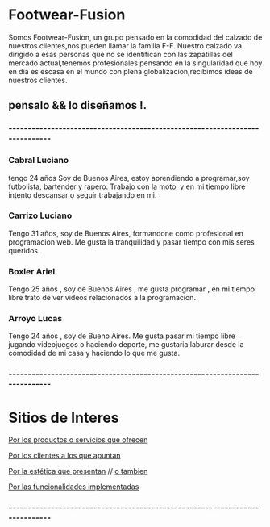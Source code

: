 # Footwear-Fusion

 Somos Footwear-Fusion, un grupo pensado en la comodidad del calzado de nuestros clientes,nos pueden llamar la familia F-F. Nuestro calzado va dirigido a esas personas que no se identifican con las zapatillas del mercado actual,tenemos profesionales pensando en la singularidad que hoy en dia es escasa en el mundo con plena globalizacion,recibimos ideas de nuestros clientes.
##       **pensalo && lo diseñamos !.** 
### ----------------------------------------------------------------------------

### Cabral Luciano
tengo 24 años Soy de Buenos Aires, estoy aprendiendo a programar,soy futbolista, bartender y rapero. Trabajo con la moto, y en mi tiempo libre intento descansar o seguir trabajando en mi.
### Carrizo Luciano
Tengo 31 años, soy de Buenos Aires, formandone como profesional en programacion web. Me gusta la tranquilidad y pasar tiempo con mis seres queridos.
### Boxler Ariel 
Tengo 25 años , soy de Buenos Aires , me gusta programar , en mi tiempo libre trato de ver videos relacionados a la programacion.
### Arroyo Lucas
Tengo 24 años , soy de Bueno Aires. Me gusta pasar mi tiempo libre jugando videojuegos o haciendo deporte, me gustaria laburar desde la comodidad de mi casa y haciendo lo que me gusta.

### ----------------------------------------------------------------------------


# Sitios de Interes

[Por los productos o servicios que ofrecen](https://www.cajondelasmuchascosas.com/)

[Por los clientes a los que apuntan](https://www.nike.com.ar/)

[Por la estética que presentan](https://www.newbalance.com.ar/) // [o tambien](https://pimpumpills.com/)

[Por las funcionalidades implementadas](https://www.mercadolibre.com.ar/)
### ----------------------------------------------------------------------------

<!-- # Trello


[C21 Grupo 5 - FootwearFusion](https://trello.com/b/Is7Nvcr4/c21-grupo-5-footwearfusion) -->